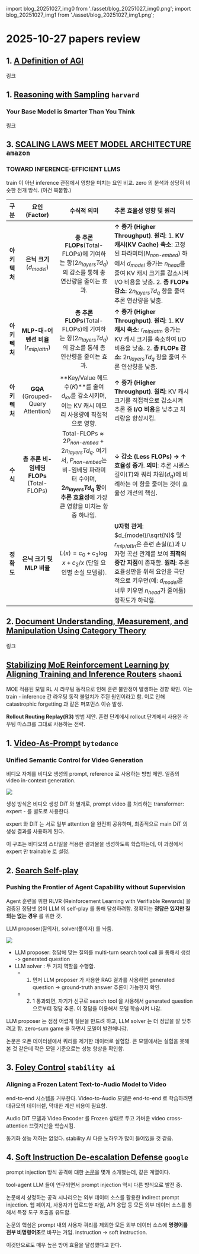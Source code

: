 import blog_20251027_img0 from './asset/blog_20251027_img0.png';
import blog_20251027_img1 from './asset/blog_20251027_img1.png';

# 2025-10-27 papers review

## 1. [A Definition of AGI](https://huggingface.co/papers/2510.18212)

링크

## 1. [Reasoning with Sampling](https://huggingface.co/papers/2510.14901) `harvard`
### Your Base Model is Smarter Than You Think

링크

## 3. [SCALING LAWS MEET MODEL ARCHITECTURE](https://huggingface.co/papers/2510.18245) `amazon`
### TOWARD INFERENCE-EFFICIENT LLMS

train 이 아닌 inference 관점에서 영향을 미치는 요인 비교. zero 의 분석과 상당히 비슷한 전개 방식. (이건 복붙함.)

| 구분 | 요인 (Factor) | 수식적 의미 | 추론 효율성 영향 및 원리 |
|:---:|:---:|:---:|:---|
| **아키텍처** | **은닉 크기** ($d_{model}$) | **총 추론 FLOPs**($\text{Total-FLOPs}$)에 기여하는 항($2n_{layers} T d_q$)의 감소를 통해 총 연산량을 줄이는 효과. | **↑ 증가 (Higher Throughput)**. **원리**: 1. **KV 캐시($\text{KV Cache}$) 축소**: 고정된 파라미터($N_{non\text{-}embed}$) 하에서 $d_{model}$ 증가는 $n_{head}$를 줄여 KV 캐시 크기를 감소시켜 I/O 비용을 낮춤. 2. **총 FLOPs 감소**: $2n_{layers} T d_q$ 항을 줄여 추론 연산량을 낮춤. |
| **아키텍처** | **MLP-대-어텐션 비율** ($r_{mlp/attn}$)  | **총 추론 FLOPs**($\text{Total-FLOPs}$)에 기여하는 항($2n_{layers} T d_q$)의 감소를 통해 총 연산량을 줄이는 효과. | **↑ 증가 (Higher Throughput)**. **원리**: 1. **KV 캐시 축소**: $r_{mlp/attn}$ 증가는 KV 캐시 크기를 축소하여 I/O 비용을 낮춤. 2. **총 FLOPs 감소**: $2n_{layers} T d_q$ 항을 줄여 추론 연산량을 낮춤. |
| **아키텍처** | **GQA** (Grouped-Query Attention)  | **Key/Value 헤드 수($K$)**를 줄여 $d_{kv}$를 감소시키며, 이는 KV 캐시 메모리 사용량에 직접적으로 영향. | **↑ 증가 (Higher Throughput)**. **원리**: KV 캐시 크기를 직접적으로 감소시켜 추론 중 **I/O 비용**을 낮추고 처리량을 향상시킴. |
| **수식** | **총 추론 비-임베딩 FLOPs** ($\text{Total-FLOPs}$) | $\text{Total-FLOPs} \approx 2P_{non\text{-}embed} + 2n_{layers} T d_q$. 여기서, $P_{non\text{-}embed}$는 비-임베딩 파라미터 수이며, **$2n_{layers} T d_q$ 항**이 **추론 효율성**에 가장 큰 영향을 미치는 항 중 하나임. | **↓ 감소 (Less FLOPs) $\rightarrow$ ↑ 효율성 증가**. **의미**: 추론 시퀀스 길이($T$)와 쿼리 차원($d_q$)에 비례하는 이 항을 줄이는 것이 효율성 개선의 핵심. |
| **정확도** | **은닉 크기 및 MLP 비율** | $L(x) = c_0 + c_1 \log x + c_2 / x$ (단일 요인별 손실 모델링). | **U자형 관계**: $d_{model}/\sqrt{N}$ 및 $r_{mlp/attn}$은 훈련 손실($L$)과 U자형 곡선 관계를 보여 **최적의 중간 지점**이 존재함. **원리**: 추론 효율성만을 위해 요인을 극단적으로 키우면(예: $d_{model}$을 너무 키우면 $n_{head}$가 줄어듦) 정확도가 하락함. |

## 2. [Document Understanding, Measurement, and Manipulation Using Category Theory](https://arxiv.org/pdf/2510.21553)

링크

## [Stabilizing MoE Reinforcement Learning by Aligning Training and Inference Routers](https://huggingface.co/papers/2510.11370) `shaomi`

MOE 적용된 모델 RL 시 라우팅 동작으로 인해 훈련 불안정이 발생하는 경향 확인. 이는 train - inference 간 라우팅 동작 불일치가 주된 원인이라고 함. 이로 인해 catastrophic forgetting 과 같은 퍼포먼스 이슈 발생.

**Rollout Routing Replay(R3)** 방법 제안. 훈련 단계에서 rollout 단계에서 사용한 라우팅 마스크를 그대로 사용하는 전략.


##  1. [Video-As-Prompt](https://huggingface.co/papers/2510.20888) `bytedance`  
### Unified Semantic Control for Video Generation

비디오 자체를 비디오 생성의 prompt, reference 로 사용하는 방법 제안. 일종의 video in-context generation.

<div style={{textAlign: 'center'}}>
 <img src={blog_20251027_img0} style={{width: 500}} />
</div>

생성 방식은 비디오 생성 DiT 와 별개로, prompt video 를 처리하는 transformer: expert - 를 별도로 사용한다.

expert 와 DiT 는 서로 일부 attention 을 완전히 공유하며, 최종적으로 main DiT 의 생성 결과를 사용하게 된다.

이 구조는 비디오의 스타일을 적용한 결과물을 생성하도록 학습하는데, 이 과정에서 expert 만 trainable 로 설정.

## 2. [Search Self-play](https://huggingface.co/papers/2510.18821)
### Pushing the Frontier of Agent Capability without Supervision

Agent 훈련을 위한 RLVR (Reinforcement Learning with Verifiable Rewards) 을 검증된 정답셋 없이 LLM 의 self-play 를 통해 달성하려함. 정확히는 **정답은 있지만 질의는 없는 경우** 를 위한 것.

LLM proposer(질의자), solver(풀이자) 를 놔둠.

<div style={{textAlign: 'center'}}>
 <img src={blog_20251027_img1} style={{width: 500}} />
</div>

- LLM proposer: 정답에 맞는 질의를 multi-turn search tool call 을 통해서 생성 -> generated question
- LLM solver : 두 가지 역할을 수행함.
  - 1. 먼저 LLM proposer 가 사용한 RAG 결과를 사용하면 generated question -> ground-truth answer 추론이 가능한지 확인.
  - 2. 1 통과되면, 자기가 신규로 search tool 을 사용해서 generated question 으로부터 정답 추론. 이 정답을 이용해서 모델 학습시켜 나감.

LLM proposer 는 점점 어렵게 질문을 만드려 하고, LLM solver 는 더 정답을 잘 맞추려고 함. zero-sum game 을 하면서 모델이 발전해나감. 

논문은 오픈 데이터셑에서 쿼리를 제거한 데이터로 실험함. 큰 모델에서는 실험을 못해본 것 같은데 작은 모델 기준으로는 성능 향상을 확인함.

## 3. [Foley Control](https://huggingface.co/papers/2510.21581) `stability ai`
### Aligning a Frozen Latent Text-to-Audio Model to Video

end-to-end 시스템을 거부한다. Video-to-Audio 모델은 end-to-end 로 학습하려면 대규모의 데이터셑, 막대한 계산 비용이 필요함.

Audio DiT 모델과 Video Encoder 를 Frozen 상태로 두고 가벼운 video cross-attention 브릿지만을 학습시킴.

동기화 성능 저하는 없었다. stability AI 다운 노하우가 많이 들어있을 것 같음.

## 4. [Soft Instruction De-escalation Defense](https://huggingface.co/papers/2510.21057) `google`

prompt injection 방식 공격에 대한 [논문](/docs/papers/y2025/oct/20251021#1-distractor-injection-attacks-on-large-reasoning-models-amazon)을 몇개 소개했는데, 같은 계열이다.

tool-agent LLM 들이 연구되면서 prompt injection 역시 다른 방식으로 발전 중.

논문에서 상정하는 공격 시나리오는 외부 데이터 소스를 활용한 indirect prompt injection. 웹 페이지, 사용자가 업로드한 파일, API 응답 등 모든 외부 데이터 소스를 통해서 특정 도구 호출을 유도함.

논문의 핵심은 prompt 내의 사용자 쿼리를 제외한 모든 외부 데이터 소스에 **명령어를 전부 비명령어조**로 바꾸는 거임. instruction -> soft instruction.

이것만으로도 매우 높은 방어 효율을 달성했다고 한다.

